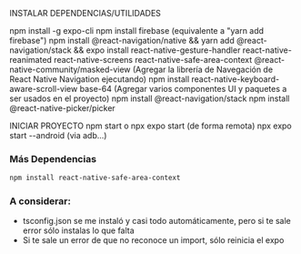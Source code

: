 
INSTALAR DEPENDENCIAS/UTILIDADES

npm install -g expo-cli
npm install firebase (equivalente a "yarn add firebase")
npm install @react-navigation/native && yarn add @react-navigation/stack && expo install react-native-gesture-handler react-native-reanimated react-native-screens react-native-safe-area-context @react-native-community/masked-view	(Agregar la librería de Navegación de React Native Navigation ejecutando)
npm install react-native-keyboard-aware-scroll-view base-64	(Agregar varios componentes UI y paquetes a ser usados en el proyecto)
npm install @react-navigation/stack
npm install @react-native-picker/picker




INICIAR PROYECTO
npm start  o npx expo start (de forma remota)
npx expo start --android (via adb...)


### Más Dependencias
```bash
npm install react-native-safe-area-context
```
### A considerar: 
- tsconfig.json se me instaló y casi todo automáticamente, pero si te sale error sólo instalas lo que falta
- Si te sale un error de que no reconoce un import, sólo reinicia el expo
